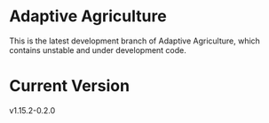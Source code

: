 # Adaptive Agriculture
 
This is the latest development branch of Adaptive Agriculture, which contains unstable and under development code.

# Current Version

v1.15.2-0.2.0
